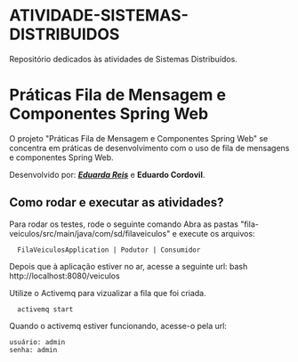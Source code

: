 # ATIVIDADE-SISTEMAS-DISTRIBUIDOS
 Repositório dedicados às atividades de Sistemas Distribuídos.
# Práticas Fila de Mensagem e Componentes Spring Web 

O projeto "Práticas Fila de Mensagem e Componentes Spring Web" se concentra em práticas de desenvolvimento com o uso de fila de mensagens e componentes Spring Web. 

Desenvolvido por: ***[Eduarda Reis](https://github.com/EduardaReis3332)*** e **Eduardo Cordovil**.

## Como rodar e executar as atividades?

Para rodar os testes, rode o seguinte comando
Abra as pastas "fila-veiculos/src/main/java/com/sd/filaveiculos" e execute os arquivos:
```
  FilaVeiculosApplication | Podutor | Consumidor
```
Depois que à aplicação estiver no ar, acesse a seguinte url: 
bash
  http://localhost:8080/veiculos

Utilize o Activemq para vizualizar a fila que foi criada.
```
  activemq start
```
Quando o activemq estiver funcionando, acesse-o pela url:
```
usuário: admin
senha: admin
```
